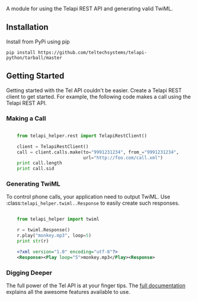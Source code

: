 A module for using the Telapi REST API and generating valid TwiML.

## Installation

Install from PyPi using pip

    pip install https://github.com/teltechsystems/telapi-python/tarball/master

## Getting Started

Getting started with the Tel API couldn't be easier. Create a Telapi REST client to get started. For example, the following code makes a call using the Telapi REST API.

### Making a Call


```python

    from telapi_helper.rest import TelapiRestClient()

    client = TelapiRestClient()
    call = client.calls.make(to="9991231234", from_="9991231234",
                             url="http://foo.com/call.xml")
    print call.length
    print call.sid
```

### Generating TwiML

To control phone calls, your application need to output TwiML. Use :class:`telapi_helper.twiml..Response` to easily create such responses.

```python

    from telapi_helper import twiml

    r = twiml.Response()
    r.play("monkey.mp3", loop=5)
    print str(r)
```

```xml
    <?xml version="1.0" encoding="utf-8"?>
    <Response><Play loop="5">monkey.mp3</Play><Response>
```

### Digging Deeper

The full power of the Tel API is at your finger tips. The [full documentation](http://readthedocs.org/docs/telapi-python/en/latest/) explains all the awesome features available to use.
